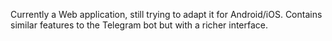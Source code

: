 Currently a Web application, still trying to adapt it for Android/iOS. Contains similar features to the Telegram bot but with a richer interface.
